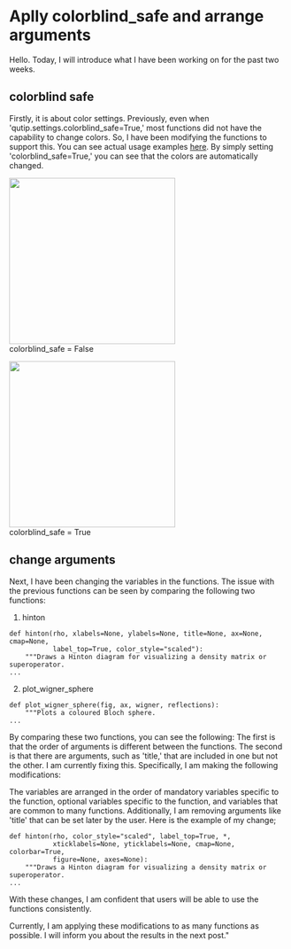 # Aplly colorblind_safe and arrange arguments
Hello. Today, I will introduce what I have been working on for the past two weeks.

## colorblind safe
Firstly, it is about color settings. Previously, even when 'qutip.settings.colorblind_safe=True,' most functions did not have the capability to change colors. So, I have been modifying the functions to support this. You can see actual usage examples [here](https://drive.google.com/file/d/1LSNLWW2FBhX4PeMXJTxSN6Qgb-G6_TXn/view). By simply setting 'colorblind_safe=True,' you can see that the colors are automatically changed.

<img src="https://github.com/tamakoshi2001/tamakoshi2001.github.io/assets/72233550/f30373b4-4b6e-4e3b-a4a1-e51ea547cdda" width="300px">\
colorblind_safe = False

<img src="https://github.com/tamakoshi2001/tamakoshi2001.github.io/assets/72233550/e5c1237a-b4b0-4c3c-a9a6-67e1ed66ed7c" width="300px">\
colorblind_safe = True

## change arguments
Next, I have been changing the variables in the functions. The issue with the previous functions can be seen by comparing the following two functions:

1. hinton
```
def hinton(rho, xlabels=None, ylabels=None, title=None, ax=None, cmap=None,
           label_top=True, color_style="scaled"):
    """Draws a Hinton diagram for visualizing a density matrix or superoperator.
...
```
2. plot_wigner_sphere
```
def plot_wigner_sphere(fig, ax, wigner, reflections):
    """Plots a coloured Bloch sphere.
...
```

By comparing these two functions, you can see the following: The first is that the order of arguments is different between the functions. The second is that there are arguments, such as 'title,' that are included in one but not the other. I am currently fixing this. Specifically, I am making the following modifications:

The variables are arranged in the order of mandatory variables specific to the function, optional variables specific to the function, and variables that are common to many functions. Additionally, I am removing arguments like 'title' that can be set later by the user. Here is the example of my change;
```
def hinton(rho, color_style="scaled", label_top=True, *,
           xticklabels=None, yticklabels=None, cmap=None, colorbar=True,
           figure=None, axes=None):
    """Draws a Hinton diagram for visualizing a density matrix or superoperator.
...
```

With these changes, I am confident that users will be able to use the functions consistently.

Currently, I am applying these modifications to as many functions as possible. I will inform you about the results in the next post."
